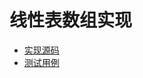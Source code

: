 # 线性表数组实现
- [实现源码](../../../src/main/java/xyz/zzyitj/demo/datastructure/linearlist/ZArrayList.java)
- [测试用例](../../../src/test/java/xyz/zzyitj/demo/datastructure/linearlist/ZArrayListTest.java)